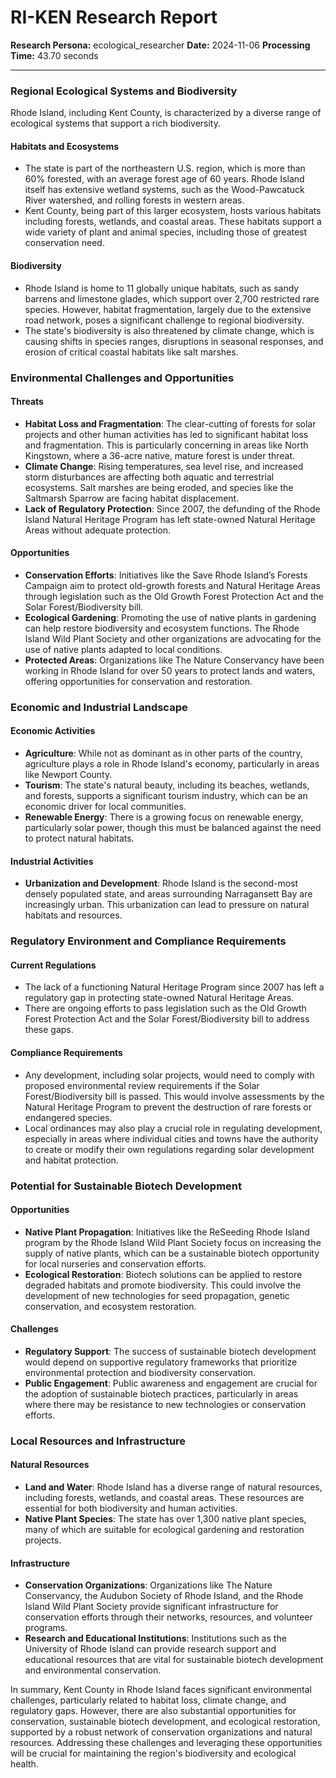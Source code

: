 # RI-KEN Research Report

**Research Persona:** ecological_researcher
**Date:** 2024-11-06
**Processing Time:** 43.70 seconds

---

### Regional Ecological Systems and Biodiversity

Rhode Island, including Kent County, is characterized by a diverse range of ecological systems that support a rich biodiversity.

#### Habitats and Ecosystems
- The state is part of the northeastern U.S. region, which is more than 60% forested, with an average forest age of 60 years. Rhode Island itself has extensive wetland systems, such as the Wood-Pawcatuck River watershed, and rolling forests in western areas.
- Kent County, being part of this larger ecosystem, hosts various habitats including forests, wetlands, and coastal areas. These habitats support a wide variety of plant and animal species, including those of greatest conservation need.

#### Biodiversity
- Rhode Island is home to 11 globally unique habitats, such as sandy barrens and limestone glades, which support over 2,700 restricted rare species. However, habitat fragmentation, largely due to the extensive road network, poses a significant challenge to regional biodiversity.
- The state's biodiversity is also threatened by climate change, which is causing shifts in species ranges, disruptions in seasonal responses, and erosion of critical coastal habitats like salt marshes.

### Environmental Challenges and Opportunities

#### Threats
- **Habitat Loss and Fragmentation**: The clear-cutting of forests for solar projects and other human activities has led to significant habitat loss and fragmentation. This is particularly concerning in areas like North Kingstown, where a 36-acre native, mature forest is under threat.
- **Climate Change**: Rising temperatures, sea level rise, and increased storm disturbances are affecting both aquatic and terrestrial ecosystems. Salt marshes are being eroded, and species like the Saltmarsh Sparrow are facing habitat displacement.
- **Lack of Regulatory Protection**: Since 2007, the defunding of the Rhode Island Natural Heritage Program has left state-owned Natural Heritage Areas without adequate protection.

#### Opportunities
- **Conservation Efforts**: Initiatives like the Save Rhode Island’s Forests Campaign aim to protect old-growth forests and Natural Heritage Areas through legislation such as the Old Growth Forest Protection Act and the Solar Forest/Biodiversity bill.
- **Ecological Gardening**: Promoting the use of native plants in gardening can help restore biodiversity and ecosystem functions. The Rhode Island Wild Plant Society and other organizations are advocating for the use of native plants adapted to local conditions.
- **Protected Areas**: Organizations like The Nature Conservancy have been working in Rhode Island for over 50 years to protect lands and waters, offering opportunities for conservation and restoration.

### Economic and Industrial Landscape

#### Economic Activities
- **Agriculture**: While not as dominant as in other parts of the country, agriculture plays a role in Rhode Island's economy, particularly in areas like Newport County.
- **Tourism**: The state's natural beauty, including its beaches, wetlands, and forests, supports a significant tourism industry, which can be an economic driver for local communities.
- **Renewable Energy**: There is a growing focus on renewable energy, particularly solar power, though this must be balanced against the need to protect natural habitats.

#### Industrial Activities
- **Urbanization and Development**: Rhode Island is the second-most densely populated state, and areas surrounding Narragansett Bay are increasingly urban. This urbanization can lead to pressure on natural habitats and resources.

### Regulatory Environment and Compliance Requirements

#### Current Regulations
- The lack of a functioning Natural Heritage Program since 2007 has left a regulatory gap in protecting state-owned Natural Heritage Areas.
- There are ongoing efforts to pass legislation such as the Old Growth Forest Protection Act and the Solar Forest/Biodiversity bill to address these gaps.

#### Compliance Requirements
- Any development, including solar projects, would need to comply with proposed environmental review requirements if the Solar Forest/Biodiversity bill is passed. This would involve assessments by the Natural Heritage Program to prevent the destruction of rare forests or endangered species.
- Local ordinances may also play a crucial role in regulating development, especially in areas where individual cities and towns have the authority to create or modify their own regulations regarding solar development and habitat protection.

### Potential for Sustainable Biotech Development

#### Opportunities
- **Native Plant Propagation**: Initiatives like the ReSeeding Rhode Island program by the Rhode Island Wild Plant Society focus on increasing the supply of native plants, which can be a sustainable biotech opportunity for local nurseries and conservation efforts.
- **Ecological Restoration**: Biotech solutions can be applied to restore degraded habitats and promote biodiversity. This could involve the development of new technologies for seed propagation, genetic conservation, and ecosystem restoration.

#### Challenges
- **Regulatory Support**: The success of sustainable biotech development would depend on supportive regulatory frameworks that prioritize environmental protection and biodiversity conservation.
- **Public Engagement**: Public awareness and engagement are crucial for the adoption of sustainable biotech practices, particularly in areas where there may be resistance to new technologies or conservation efforts.

### Local Resources and Infrastructure

#### Natural Resources
- **Land and Water**: Rhode Island has a diverse range of natural resources, including forests, wetlands, and coastal areas. These resources are essential for both biodiversity and human activities.
- **Native Plant Species**: The state has over 1,300 native plant species, many of which are suitable for ecological gardening and restoration projects.

#### Infrastructure
- **Conservation Organizations**: Organizations like The Nature Conservancy, the Audubon Society of Rhode Island, and the Rhode Island Wild Plant Society provide significant infrastructure for conservation efforts through their networks, resources, and volunteer programs.
- **Research and Educational Institutions**: Institutions such as the University of Rhode Island can provide research support and educational resources that are vital for sustainable biotech development and environmental conservation.

In summary, Kent County in Rhode Island faces significant environmental challenges, particularly related to habitat loss, climate change, and regulatory gaps. However, there are also substantial opportunities for conservation, sustainable biotech development, and ecological restoration, supported by a robust network of conservation organizations and natural resources. Addressing these challenges and leveraging these opportunities will be crucial for maintaining the region's biodiversity and ecological health.
